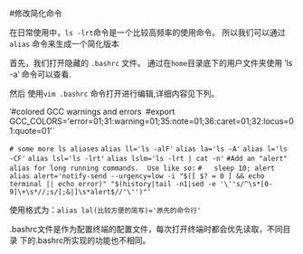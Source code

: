 #修改简化命令

在日常使用中，`ls -lrt`命令是一个比较高频率的使用命令。
所以我们可以通过 `alias` 命令来生成一个简化版本

首先，我们打开隐藏的 `.bashrc` 文件。
通过在`home`目录底下的用户文件夹使用 ‵ls -a‵ 命令可以查看.

然后 使用`vim .bashrc` 命令打开进行编辑,详细内容见下列。

‵#colored GCC warnings and errors`
`#export GCC_COLORS='error=01;31:warning=01;35:note=01;36:caret=01;32:locus=01:quote=01'`

`# some more ls aliases`
`alias ll='ls -alF'`
`alias la='ls -A'`
`alias l='ls -CF'`
`alias lsl='ls -lrt'`
`alias lslm='ls -lrt | cat -n'`
`#Add an "alert" alias for long running commands.  Use like so:`
`#   sleep 10; alert`
`alias alert='notify-send --urgency=low -i "$([ $? = 0 ] && echo terminal || echo error)" "$(history|tail -n1|sed -e '\''s/^\s*[0-9]\+\s*//;s/[;&|]\s*alert$//'\'')"'`

使用格式为：`alias lal(比较方便的简写)='原先的命令行'`

.bashrc文件是作为配置终端的配置文件，每次打开终端时都会优先读取，不同目录
下的.bashrc所实现的功能也不相同。
